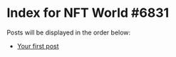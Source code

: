 # Index for NFT World #6831
Posts will be displayed in the order below:

- [Your first post](./001-first.md)

